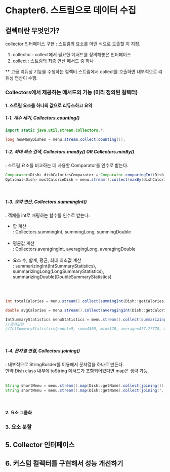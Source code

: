 # Chapter6. 스트림으로 데이터 수집
## 컬렉터란 무엇인가?
collector 인터페이스 구현 : 스트림의 요소를 어떤 식으로 도출할 지 지정.

1) collector : collect에서 필요한 메서드를 정의해놓은 인터페이스
2) collect : 스트림의 최종 연산 메서드 중 하나

** 고급 리듀싱 기능을 수행하는 컬렉터
스트림에서 collect를 호출하면 내부적으로 리듀싱 연산이 수행.


### Collectors에서 제공하는 메서드의 기능 (미리 정의된 컬렉터)
#### 1. 스트림 요소를 하나의 값으로 리듀스하고 요약 <br>

##### 1-1. 개수 세기, Collectors.counting()
```java
import static java.util.stream.Collectors.*;

long howManyDishes = menu.stream.collect(counting());
```

##### 1-2. 최대 최소 검색, Collectors.maxBy() OR Collectors.minBy()
: 스트림 요소를 비교하는 데 사용할 Comparator를 인수로 받는다. <br>
```java
Comparator<Dish> dishCaloriesComparator = Comparator.comparingInt(Dish::getCalories);
Optional<Dish> mostCalorieDish = menu.stream().collect(maxBy(dishCaloriesComparator));
```
<br>

##### 1-3. 요약 연산, Collectors.summingInt()
: 객체를 int로 매핑하는 함수를 인수로 받는다. <br>
- 합 계산 <br>
  : Collectors.summingInt, summingLong, summingDouble <br><br>
- 평균값 계산 <br>
  : Collectors.averagingInt, averagingLong, averagingDouble <br><br>
- 요소 수, 합계, 평균, 최대 최소값 계산 <br>
  : summarizingInt(IntSummaryStatistics), summarizingLong(LongSummaryStatistics), summarizingDouble(DoubleSummaryStatistics) <br><br>
<br>

```java
int totalCalories = menu.stream().collect(summingInt(Dish::getCalories));

double avgCalories = menu.stream().collect(averagingInt(Dish::getCalories));

IntSummaryStatistics menuStatistics = menu.stream().collect(summarizingInt(Dish::getCalories));
//결과값은
//IntSummaryStatistics{count=9, sum=4300, min=120, average=477.77778, max=800}
```
<br>

##### 1-4. 문자열 연결, Collectors.joining()
: 내부적으로 StringBuilder를 이용해서 문자열을 하나로 만든다. <br>
만약 Dish class 내부에 toString 메서드가 포함되어있다면 map은 생략 가능. <br><br>
```java
String shortMenu = menu.stream().map(Dish::getName).collect(joining());
String shortMenu = menu.stream().map(Dish::getName).collect(joining(", "));
```
<br>

#### 2. 요소 그룹화





### 3. 요소 분할






## 5. Collector 인터페이스

## 6. 커스텀 컬렉터를 구현해서 성능 개선하기
